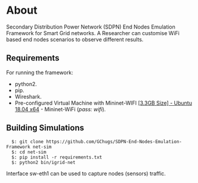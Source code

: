 About
====

Secondary Distribution Power Network (SDPN) End Nodes Emulation Framework for  Smart Grid networks. A Researcher can customise WiFi based end nodes scenarios to observe different results.


Requirements
------------

For running the framework:

- python2.
- pip.
- Wireshark.
- Pre-configured Virtual Machine with Mininet-WIFI [[3.3GB Size] - Ubuntu 18.04 x64](https://drive.google.com/file/d/1gRqGmkyPcw1waBlwfSGnOcucvXsHvATx/view?usp=sharing) -       Mininet-WiFi (_pass: wifi_).


Building Simulations
---------------------

```
  $: git clone https://github.com/GChugs/SDPN-End-Nodes-Emulation-Framework net-sim
  $: cd net-sim
  $: pip install -r requirements.txt 
  $: python2 bin/igrid-net
```

Interface sw-eth1 can be used to capture nodes (sensors) traffic. 
